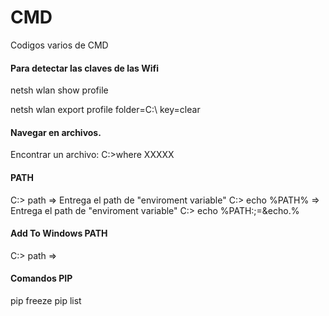 # CMD
Codigos varios de CMD

#### Para detectar las claves de las Wifi

netsh wlan show profile

netsh wlan export profile folder=C:\ key=clear


#### Navegar en archivos.
Encontrar un archivo:
C:\>where XXXXX

#### PATH
C:\> path => Entrega el path de "enviroment variable"
C:\> echo %PATH% => Entrega el path de "enviroment variable"
C:\> echo %PATH:;=&echo.%

#### Add To Windows PATH
C:\> path => 

#### Comandos PIP
pip freeze
pip list
